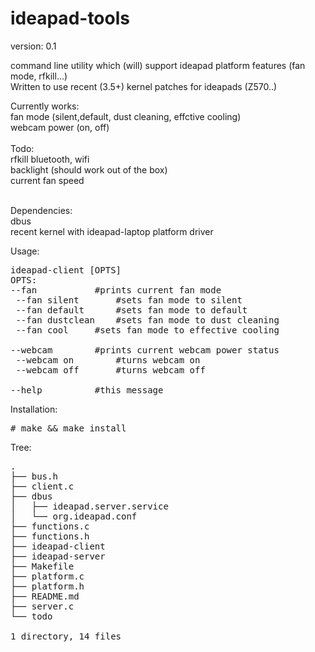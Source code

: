 ideapad-tools
=============

version: 0.1 <br>

command line utility which (will) support ideapad platform features (fan mode, rfkill...) <br>
Written to use recent (3.5+) kernel patches for ideapads (Z570..) <br>

Currently works:<br>
fan mode (silent,default, dust cleaning, effctive cooling) <br>
webcam power (on, off) <br> <br>
Todo: <br>
rfkill bluetooth, wifi <br>
backlight (should work out of the box) <br>
current fan speed <br>
<br>

Dependencies:<br>
dbus<br>
recent kernel with ideapad-laptop platform driver<br>

Usage:
<pre>
ideapad-client [OPTS]
OPTS:
--fan 			#prints current fan mode
 --fan silent		#sets fan mode to silent
 --fan default		#sets fan mode to default
 --fan dustclean	#sets fan mode to dust cleaning
 --fan cool		#sets fan mode to effective cooling

--webcam		#prints current webcam power status
 --webcam on		#turns webcam on
 --webcam off		#turns webcam off

--help			#this message
</pre>

Installation:<br>
<pre>
# make && make install
</pre>

Tree:
<pre>
.
├── bus.h
├── client.c
├── dbus
│   ├── ideapad.server.service
│   └── org.ideapad.conf
├── functions.c
├── functions.h
├── ideapad-client
├── ideapad-server
├── Makefile
├── platform.c
├── platform.h
├── README.md
├── server.c
└── todo

1 directory, 14 files
</tree>
